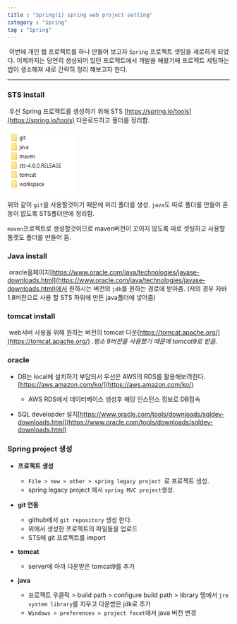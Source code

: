 ```yaml
---
title : "Spring(1) spring web project setting"
category : "Spring"
tag : "Spring"
---
```


​	이번에 개인 웹 프로젝트를 하나 만들어 보고자 `Spring` 프로젝트 셋팅을 새로하게 되었다. 이제까지는 당연히 생성되어 있던 프로젝트에서 개발을 해왔기에 프로젝트 세팅하는법이 생소해져 새로 간략히 정리 해보고자 한다.

---

### STS install

​	우선 Spring 프로젝트를 생성하기 위해 STS [https://spring.io/tools](https://spring.io/tools) 다운로드하고 폴더를 정리함.

<img src="/assets/images/posts/image-20201024170236744.png" alt="image-20201024170236744" class="image-shadow-card" />

위와 같이 `git`을 사용할것이기 때문에 미리 폴더를 생성. `java`도 따로 폴더를 만들어 혼동이 없도록 STS폴더안에 정리함.

`maven`프로젝트로 생성할것이므로 maven버전이 꼬이지 않도록 따로 셋팅하고 사용할 톰캣도 폴더를 만들어 둠.



### Java install

​	oracle홈페이지[https://www.oracle.com/java/technologies/javase-downloads.html](https://www.oracle.com/java/technologies/javase-downloads.html)에서 원하시는 버전의 `jdk`를 원하는 경로에 받아줌. (저의 경우 자바 1.8버전으로 사용 할 STS 하위에 만든 java폴더에 넣어줌)



### tomcat install

​	web서버 사용을 위해 원하는 버전의 tomcat 다운[https://tomcat.apache.org/](https://tomcat.apache.org/) *.평소 9버전을 사용했기 때문에 tomcat9로 받음.*



### oracle

- DB는 local에 설치하기 부담되서 우선은 AWS의 RDS를 활용해보려한다.[https://aws.amazon.com/ko/](https://aws.amazon.com/ko/)
  - AWS RDS에서 데이터베이스 생성후 해당 인스턴스 정보로 DB접속

- SQL developder 설치[https://www.oracle.com/tools/downloads/sqldev-downloads.html](https://www.oracle.com/tools/downloads/sqldev-downloads.html)



### Spring project 생성

- **프로젝트 생성**
  
  - `File > new > other > spring legacy project `로 프로젝트 생성.
  - spring legacy project 에서 `spring MVC project`생성.
  
- **git 연동**

  - github에서 `git repository` 생성 한다.
  - 위에서 생성한 프로젝트의 파일들을 업로드 
  - STS에 git 프로젝트를 import

- **tomcat**

  - server에 아까 다운받은 tomcat9를 추가

- **java**

  - 프로젝트 우클릭 > build path > configure build path > library 탭에서 `jre system library`를 지우고 다운받은 jdk로 추가
  - `Windows > preferences > project facet`에서  java 버전 변경

  





